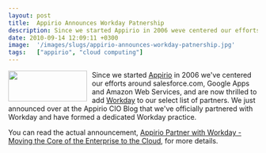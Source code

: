 ```yaml
---
layout: post
title:  Appirio Announces Workday Patnership
description: Since we started Appirio in 2006 weve centered our efforts around salesforce.com, Google Apps and Amazon Web Services, and are now thrilled to add Workday to our select list of partners. We just announced over at the Appirio CIO Blog that weve officially partnered with Workday and have formed a dedicated Workday practice. You can read the actual announcement, Appirio Partner with Workday - Moving the Core of the Enterprise to the Cloud , for more details.
date: 2010-09-14 12:09:11 +0300
image:  '/images/slugs/appirio-announces-workday-patnership.jpg'
tags:   ["appirio", "cloud computing"]
---
```

<p><img style="float: left; padding-right: 10px;" src="http://res.cloudinary.com/blog-jeffdouglas-com/image/upload/v1401029468/qjidpvgfs2dixugrtnxi.gif" alt="" width="159" height="62" />Since we started <a href="http://www.appirio.com" target="_blank">Appirio</a> in 2006 we've centered our efforts around salesforce.com, Google Apps and Amazon Web Services, and are now thrilled to add <a href="http://www.workday.com/" target="_blank">Workday</a> to our select list of partners. We just announced over at the Appirio CIO Blog that we've officially partnered with Workday and have formed a dedicated Workday practice.
<p>You can read the actual announcement, <a href="http://blog.appirio.com/2010/09/appirio-partner-with-workday-moving.html" target="_blank">Appirio Partner with Workday - Moving the Core of the Enterprise to the Cloud</a>, for more details.</p></p>

